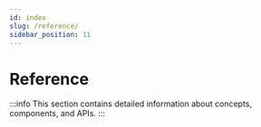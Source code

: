 ```yaml
---
id: index
slug: /reference/
sidebar_position: 11
---
```


# Reference

:::info This section contains detailed information about concepts, components, and APIs. :::
